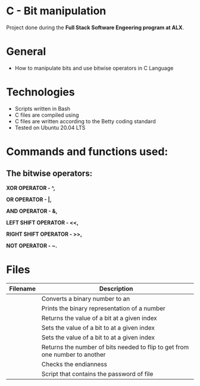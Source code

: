 # C - Bit manipulation

Project done during the **Full Stack Software Engeering program at ALX**.

# General
* How to manipulate bits and use bitwise operators in C Language

# Technologies 
* Scripts written in Bash
* C files are compiled using 
* C files are written according to the Betty coding standard
* Tested on Ubuntu 20.04 LTS

# Commands and functions used:
## The bitwise operators:

**XOR OPERATOR - ^,**

**OR OPERATOR - |,**

**AND OPERATOR - &,**

**LEFT SHIFT OPERATOR - <<,**

**RIGHT SHIFT OPERATOR - >>,**

**NOT OPERATOR - ~.**

# Files

| Filename | Description |
| -------- | ----------- |
|  | Converts a binary number to an  |
|  | Prints the binary representation of a number |
|  | Returns the value of a bit at a given index |
|  | Sets the value of a bit to  at a given index |
|  | Sets the value of a bit to  at a given index |
|  | Returns the number of bits needed to flip to get from one number to another |
|  | Checks the endianness |
|  | Script that contains the password of  file |
